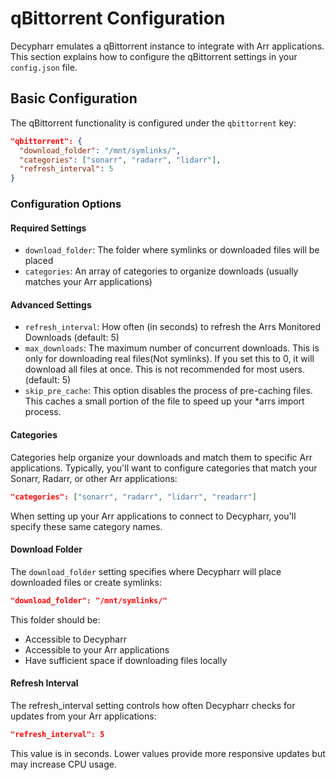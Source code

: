 # qBittorrent Configuration

Decypharr emulates a qBittorrent instance to integrate with Arr applications. This section explains how to configure the qBittorrent settings in your `config.json` file.

## Basic Configuration

The qBittorrent functionality is configured under the `qbittorrent` key:

```json
"qbittorrent": {
  "download_folder": "/mnt/symlinks/",
  "categories": ["sonarr", "radarr", "lidarr"],
  "refresh_interval": 5
}
```

### Configuration Options
#### Required Settings

- `download_folder`: The folder where symlinks or downloaded files will be placed
- `categories`: An array of categories to organize downloads (usually matches your Arr applications)

#### Advanced Settings

- `refresh_interval`: How often (in seconds) to refresh the Arrs Monitored Downloads (default: 5)
- `max_downloads`: The maximum number of concurrent downloads. This is only for downloading real files(Not symlinks). If you set this to 0, it will download all files at once. This is not recommended for most users.(default: 5)
- `skip_pre_cache`: This option disables the process of pre-caching files. This caches a small portion of the file to speed up your *arrs import process. 

#### Categories
Categories help organize your downloads and match them to specific Arr applications. Typically, you'll want to configure categories that match your Sonarr, Radarr, or other Arr applications:

```json
"categories": ["sonarr", "radarr", "lidarr", "readarr"]
```

When setting up your Arr applications to connect to Decypharr, you'll specify these same category names.

#### Download Folder

The `download_folder` setting specifies where Decypharr will place downloaded files or create symlinks:

```json
"download_folder": "/mnt/symlinks/"
```

This folder should be:

- Accessible to Decypharr
- Accessible to your Arr applications
- Have sufficient space if downloading files locally


#### Refresh Interval
The refresh_interval setting controls how often Decypharr checks for updates from your Arr applications:

```json
"refresh_interval": 5
```


This value is in seconds. Lower values provide more responsive updates but may increase CPU usage.